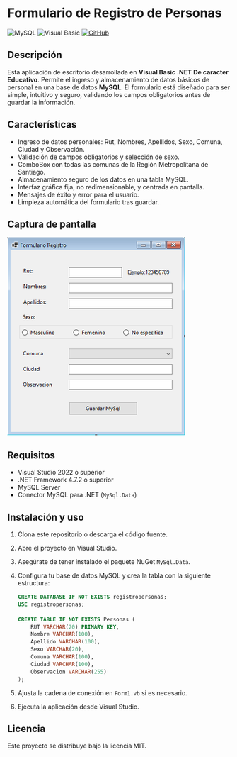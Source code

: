 # Formulario de Registro de Personas

![MySQL](https://img.shields.io/badge/MySQL-4479A1?style=for-the-badge&logo=mysql&logoColor=white) ![Visual Basic](https://img.shields.io/badge/Visual%20Basic-512BD4?style=for-the-badge&logo=visualbasic&logoColor=white) [![GitHub](https://img.shields.io/badge/GitHub-Jonaaxsic-181717?style=for-the-badge&logo=github&logoColor=white)](https://github.com/Jonaaxsic)
## Descripción

Esta aplicación de escritorio desarrollada en **Visual Basic .NET** **De caracter Educativo**. Permite el ingreso y almacenamiento de datos básicos de personal en una base de datos **MySQL**. El formulario está diseñado para ser simple, intuitivo y seguro, validando los campos obligatorios antes de guardar la información.

## Características

- Ingreso de datos personales: Rut, Nombres, Apellidos, Sexo, Comuna, Ciudad y Observación.
- Validación de campos obligatorios y selección de sexo.
- ComboBox con todas las comunas de la Región Metropolitana de Santiago.
- Almacenamiento seguro de los datos en una tabla MySQL.
- Interfaz gráfica fija, no redimensionable, y centrada en pantalla.
- Mensajes de éxito y error para el usuario.
- Limpieza automática del formulario tras guardar.

## Captura de pantalla

![Formulario de Registro](img/formulario.png)

## Requisitos

- Visual Studio 2022 o superior
- .NET Framework 4.7.2 o superior
- MySQL Server
- Conector MySQL para .NET (`MySql.Data`)

## Instalación y uso

1. Clona este repositorio o descarga el código fuente.
2. Abre el proyecto en Visual Studio.
3. Asegúrate de tener instalado el paquete NuGet `MySql.Data`.
4. Configura tu base de datos MySQL y crea la tabla con la siguiente estructura:

    ```sql
    CREATE DATABASE IF NOT EXISTS registropersonas;
    USE registropersonas;

    CREATE TABLE IF NOT EXISTS Personas (
        RUT VARCHAR(20) PRIMARY KEY,
        Nombre VARCHAR(100),
        Apellido VARCHAR(100),
        Sexo VARCHAR(20),
        Comuna VARCHAR(100),
        Ciudad VARCHAR(100),
        Observacion VARCHAR(255)
    );
    ```

5. Ajusta la cadena de conexión en `Form1.vb` si es necesario.
6. Ejecuta la aplicación desde Visual Studio.



## Licencia

Este proyecto se distribuye bajo la licencia MIT.
